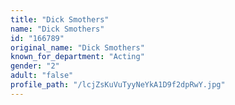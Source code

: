 ```yaml
---
title: "Dick Smothers"
name: "Dick Smothers"
id: "166789"
original_name: "Dick Smothers"
known_for_department: "Acting"
gender: "2"
adult: "false"
profile_path: "/lcjZsKuVuTyyNeYkA1D9f2dpRwY.jpg"
---
```


